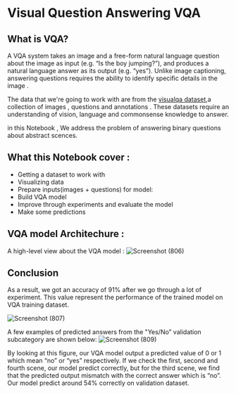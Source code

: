 
# Visual Question Answering VQA 

## What is VQA?
A VQA system takes an image and a free-form natural language question about the image as input (e.g. “Is the boy jumping?”), and produces a natural language answer as its output (e.g. “yes”). Unlike image captioning, answering questions requires the ability to identify specific details in the image .

The data that we're going to work with are from the [visualqa dataset](https://visualqa.org/index.html),a collection of images , questions and annotations . These datasets require an understanding of vision, language and commonsense knowledge to answer.

in this Notebook , We address the problem of answering binary questions about abstract scences.


## What this Notebook  cover :
* Getting a dataset to work with
* Visualizing data
* Prepare inputs(images + questions) for model:
* Build VQA model
* Improve through experiments and evaluate the model
* Make some predictions

## VQA model Architechure :

A high-level view about the VQA model :
![Screenshot (806)](https://user-images.githubusercontent.com/90212538/193788669-b5b80e2e-4854-41c8-a0f4-83bbd69b7d98.png)


## Conclusion
As a result, we got an accuracy of 91% after we go through a lot of experiment. This value represent the performance of the trained model on VQA training dataset.

![Screenshot (807)](https://user-images.githubusercontent.com/90212538/193789130-5b89dbbb-3154-48ae-88ec-f7d466c0d2ff.png)


A few examples of predicted answers from the "Yes/No” validation subcategory are shown below:
![Screenshot (809)](https://user-images.githubusercontent.com/90212538/193790445-44695b8b-4d46-442d-b7de-23143be7ca25.png)

By looking at this figure, our VQA model output a predicted value of 0 or 1 which mean “no” or “yes” respectively. If we check the first, second and fourth scene, our model predict correctly, but for the third scene, we find that the predicted output mismatch with the correct answer which is “no”. Our model predict around 54% correctly on validation dataset.
